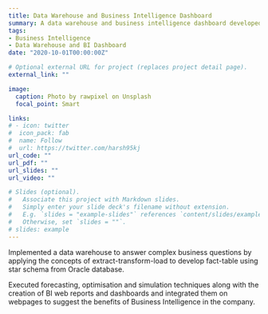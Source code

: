 ```yaml
---
title: Data Warehouse and Business Intelligence Dashboard
summary: A data warehouse and business intelligence dashboard developed to answer complex business questions.
tags:
- Business Intelligence
- Data Warehouse and BI Dashboard
date: "2020-10-01T00:00:00Z"

# Optional external URL for project (replaces project detail page).
external_link: ""

image:
  caption: Photo by rawpixel on Unsplash
  focal_point: Smart

links:
# - icon: twitter
#  icon_pack: fab
#  name: Follow
#  url: https://twitter.com/harsh95kj
url_code: ""
url_pdf: ""
url_slides: ""
url_video: ""

# Slides (optional).
#   Associate this project with Markdown slides.
#   Simply enter your slide deck's filename without extension.
#   E.g. `slides = "example-slides"` references `content/slides/example-slides.md`.
#   Otherwise, set `slides = ""`.
# slides: example
---
```


Implemented a data warehouse to answer complex business questions by applying the concepts of extract-transform-load to develop fact-table using star schema from Oracle database.

Executed forecasting, optimisation and simulation techniques along with the creation of BI web reports and dashboards and integrated them on webpages to suggest the benefits of Business Intelligence in the company.
